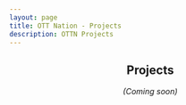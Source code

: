 ```yaml
---
layout: page
title: OTT Nation - Projects
description: OTTN Projects
---
```

<h2><center>Projects</center></h2>

<center><em>(Coming soon)</em></center>